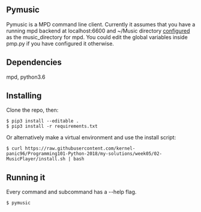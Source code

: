 Pymusic 
-------
Pymusic is a MPD command line client.
Currently it assumes that you have a running mpd backend
at localhost:6600 and ~/Music directory [configured](https://wiki.archlinux.org/index.php/Music_Player_Daemon#Configuration) as
the music_directory for mpd. You could edit the global variables inside pmp.py if you have configured it otherwise.

Dependencies
------------

mpd, python3.6

Installing
----------

Clone the repo, then: 

    $ pip3 install --editable .
    $ pip3 install -r requirements.txt

Or alternatively make a virtual environment and use the install script:

    $ curl https://raw.githubusercontent.com/kernel-panic96/Programming101-Python-2018/my-solutions/week05/02-MusicPlayer/install.sh | bash

    

Running it
----------
Every command and subcommand has a --help flag.

    $ pymusic
